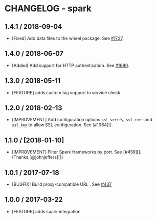 # CHANGELOG - spark

## 1.4.1 / 2018-09-04

* [Fixed] Add data files to the wheel package. See [#1727](https://github.com/DataDog/integrations-core/pull/1727).

## 1.4.0 / 2018-06-07

* [Added] Add support for HTTP authentication. See [#1680](https://github.com/DataDog/integrations-core/pull/1680).

## 1.3.0 / 2018-05-11

* [FEATURE] adds custom tag support to service check.

## 1.2.0 / 2018-02-13

* [IMPROVEMENT] Add configuration options `ssl_verify`, `ssl_cert` and `ssl_key` to allow SSL configuration. See [#1064][].

## 1.1.0 / [2018-01-10]

* [IMPROVEMENT] Filter Spark frameworks by port. See [#459][].  (Thanks [@johnjeffers][])

## 1.0.1 / 2017-07-18

* [BUGFIX] Build proxy-compatible URL . See [#437][]

## 1.0.0 / 2017-03-22

* [FEATURE] adds spark integration.

<!--- The following link definition list is generated by PimpMyChangelog --->
[#437]: https://github.com/DataDog/integrations-core/issues/437
